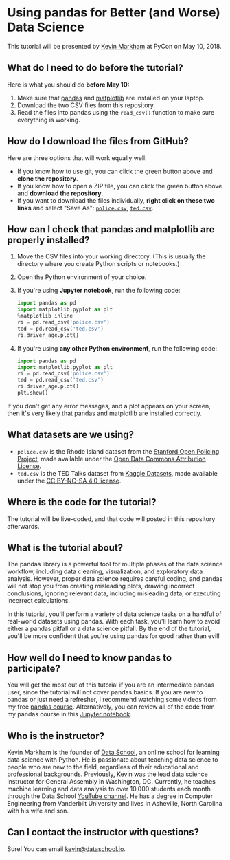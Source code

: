 # Using pandas for Better (and Worse) Data Science

This tutorial will be presented by [Kevin Markham](http://www.dataschool.io/about/) at PyCon on May 10, 2018.

## What do I need to do before the tutorial?

Here is what you should do **before May 10:**

1. Make sure that [pandas](https://pandas.pydata.org/pandas-docs/stable/install.html) and [matplotlib](https://matplotlib.org/users/installing.html) are installed on your laptop.
2. Download the two CSV files from this repository.
3. Read the files into pandas using the `read_csv()` function to make sure everything is working.

## How do I download the files from GitHub?

Here are three options that will work equally well:

- If you know how to use git, you can click the green button above and **clone the repository**.
- If you know how to open a ZIP file, you can click the green button above and **download the repository**.
- If you want to download the files individually, **right click on these two links** and select "Save As": [`police.csv`](https://raw.githubusercontent.com/justmarkham/pycon-2018-tutorial/master/police.csv), [`ted.csv`](https://raw.githubusercontent.com/justmarkham/pycon-2018-tutorial/master/ted.csv).

## How can I check that pandas and matplotlib are properly installed?

1. Move the CSV files into your working directory. (This is usually the directory where you create Python scripts or notebooks.)
2. Open the Python environment of your choice.
3. If you're using **Jupyter notebook**, run the following code:

    ```python
    import pandas as pd
	import matplotlib.pyplot as plt
	%matplotlib inline
	ri = pd.read_csv('police.csv')
	ted = pd.read_csv('ted.csv')
	ri.driver_age.plot()
	```

4. If you're using **any other Python environment**, run the following code:

    ```python
    import pandas as pd
	import matplotlib.pyplot as plt
	ri = pd.read_csv('police.csv')
	ted = pd.read_csv('ted.csv')
	ri.driver_age.plot()
	plt.show()
	```

If you don't get any error messages, and a plot appears on your screen, then it's very likely that pandas and matplotlib are installed correctly.

## What datasets are we using?

* `police.csv` is the Rhode Island dataset from the [Stanford Open Policing Project](https://openpolicing.stanford.edu/), made available under the [Open Data Commons Attribution License](https://opendatacommons.org/licenses/by/summary/).
* `ted.csv` is the TED Talks dataset from [Kaggle Datasets](https://www.kaggle.com/rounakbanik/ted-talks), made available under the [CC BY-NC-SA 4.0 license](https://creativecommons.org/licenses/by-nc-sa/4.0/).

## Where is the code for the tutorial?

The tutorial will be live-coded, and that code will posted in this repository afterwards.

## What is the tutorial about?

The pandas library is a powerful tool for multiple phases of the data science workflow, including data cleaning, visualization, and exploratory data analysis. However, proper data science requires careful coding, and pandas will not stop you from creating misleading plots, drawing incorrect conclusions, ignoring relevant data, including misleading data, or executing incorrect calculations.

In this tutorial, you'll perform a variety of data science tasks on a handful of real-world datasets using pandas. With each task, you'll learn how to avoid either a pandas pitfall or a data science pitfall. By the end of the tutorial, you'll be more confident that you're using pandas for good rather than evil!

## How well do I need to know pandas to participate?

You will get the most out of this tutorial if you are an intermediate pandas user, since the tutorial will not cover pandas basics. If you are new to pandas or just need a refresher, I recommend watching some videos from my free [pandas course](http://www.dataschool.io/easier-data-analysis-with-pandas/). Alternatively, you can review all of the code from my pandas course in this [Jupyter notebook](http://nbviewer.jupyter.org/github/justmarkham/pandas-videos/blob/master/pandas.ipynb).

## Who is the instructor?

Kevin Markham is the founder of [Data School](http://www.dataschool.io/), an online school for learning data science with Python. He is passionate about teaching data science to people who are new to the field, regardless of their educational and professional backgrounds. Previously, Kevin was the lead data science instructor for General Assembly in Washington, DC. Currently, he teaches machine learning and data analysis to over 10,000 students each month through the Data School [YouTube channel](https://www.youtube.com/dataschool). He has a degree in Computer Engineering from Vanderbilt University and lives in Asheville, North Carolina with his wife and son.

## Can I contact the instructor with questions?

Sure! You can email [kevin@dataschool.io](mailto:kevin@dataschool.io).
